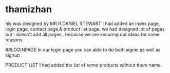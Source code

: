 # thamizhan

his was designed by MR.R.DANIEL STEWART I had added an index page, login page, contact page,& product list page. we had designed lot of pages but i doesn't add all pages . because we are securing our ideas for some reasons.

##LOGINPAGE 
In our login page you can able to do both signin as well as signup .

PRODUCT LIST
I had added the list of some products without there name.
